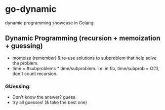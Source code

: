 # go-dynamic
dynamic programming showcase in Golang.

## Dynamic Programming (recursion + memoization + guessing)
- momoize (remember) & re-use solutions to subproblem that help solve the problem.
- time = #subproblems * time/subproblem. i.e: in fib, time/subprob = O(1), don't count recursion.


### GUessing:
- Don't know the answer? guess.
- try all guesses! (& take the best one)
